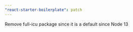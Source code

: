 ```yaml
---
"react-starter-boilerplate": patch
---
```


Remove full-icu package since it is a default since Node 13
